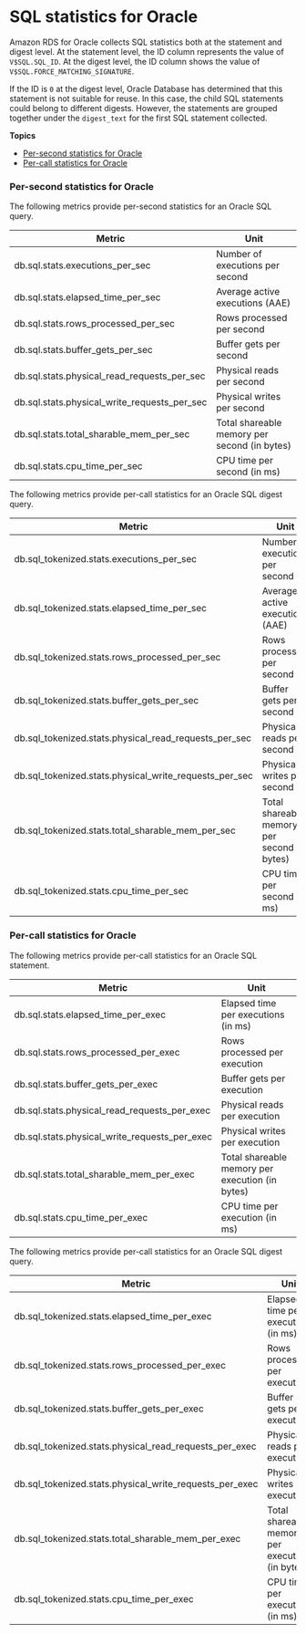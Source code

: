 # SQL statistics for Oracle<a name="USER_PerfInsights.UsingDashboard.AnalyzeDBLoad.AdditionalMetrics.Oracle"></a>

Amazon RDS for Oracle collects SQL statistics both at the statement and digest level\. At the statement level, the ID column represents the value of `V$SQL.SQL_ID`\. At the digest level, the ID column shows the value of `V$SQL.FORCE_MATCHING_SIGNATURE`\. 

If the ID is `0` at the digest level, Oracle Database has determined that this statement is not suitable for reuse\. In this case, the child SQL statements could belong to different digests\. However, the statements are grouped together under the `digest_text` for the first SQL statement collected\.

**Topics**
+ [Per\-second statistics for Oracle](#USER_PerfInsights.UsingDashboard.AnalyzeDBLoad.AdditionalMetrics.Oracle.per-second)
+ [Per\-call statistics for Oracle](#USER_PerfInsights.UsingDashboard.AnalyzeDBLoad.AdditionalMetrics.Oracle.per-call)

### Per\-second statistics for Oracle<a name="USER_PerfInsights.UsingDashboard.AnalyzeDBLoad.AdditionalMetrics.Oracle.per-second"></a>

The following metrics provide per\-second statistics for an Oracle SQL query\.


| Metric | Unit | 
| --- | --- | 
| db\.sql\.stats\.executions\_per\_sec | Number of executions per second | 
| db\.sql\.stats\.elapsed\_time\_per\_sec | Average active executions \(AAE\) | 
| db\.sql\.stats\.rows\_processed\_per\_sec | Rows processed per second | 
| db\.sql\.stats\.buffer\_gets\_per\_sec | Buffer gets per second | 
| db\.sql\.stats\.physical\_read\_requests\_per\_sec | Physical reads per second | 
| db\.sql\.stats\.physical\_write\_requests\_per\_sec | Physical writes per second | 
| db\.sql\.stats\.total\_sharable\_mem\_per\_sec | Total shareable memory per second \(in bytes\)  | 
| db\.sql\.stats\.cpu\_time\_per\_sec | CPU time per second \(in ms\) | 

The following metrics provide per\-call statistics for an Oracle SQL digest query\.


| Metric | Unit | 
| --- | --- | 
| db\.sql\_tokenized\.stats\.executions\_per\_sec | Number of executions per second | 
| db\.sql\_tokenized\.stats\.elapsed\_time\_per\_sec | Average active executions \(AAE\) | 
| db\.sql\_tokenized\.stats\.rows\_processed\_per\_sec | Rows processed per second | 
| db\.sql\_tokenized\.stats\.buffer\_gets\_per\_sec | Buffer gets per second | 
| db\.sql\_tokenized\.stats\.physical\_read\_requests\_per\_sec | Physical reads per second | 
| db\.sql\_tokenized\.stats\.physical\_write\_requests\_per\_sec | Physical writes per second | 
| db\.sql\_tokenized\.stats\.total\_sharable\_mem\_per\_sec | Total shareable memory per second \(in bytes\)  | 
| db\.sql\_tokenized\.stats\.cpu\_time\_per\_sec | CPU time per second \(in ms\) | 

### Per\-call statistics for Oracle<a name="USER_PerfInsights.UsingDashboard.AnalyzeDBLoad.AdditionalMetrics.Oracle.per-call"></a>

The following metrics provide per\-call statistics for an Oracle SQL statement\.


| Metric | Unit | 
| --- | --- | 
| db\.sql\.stats\.elapsed\_time\_per\_exec | Elapsed time per executions \(in ms\)  | 
| db\.sql\.stats\.rows\_processed\_per\_exec | Rows processed per execution | 
| db\.sql\.stats\.buffer\_gets\_per\_exec | Buffer gets per execution | 
| db\.sql\.stats\.physical\_read\_requests\_per\_exec | Physical reads per execution | 
| db\.sql\.stats\.physical\_write\_requests\_per\_exec | Physical writes per execution | 
| db\.sql\.stats\.total\_sharable\_mem\_per\_exec | Total shareable memory per execution \(in bytes\) | 
| db\.sql\.stats\.cpu\_time\_per\_exec | CPU time per execution \(in ms\) | 

The following metrics provide per\-call statistics for an Oracle SQL digest query\.


| Metric | Unit | 
| --- | --- | 
| db\.sql\_tokenized\.stats\.elapsed\_time\_per\_exec | Elapsed time per executions \(in ms\)  | 
| db\.sql\_tokenized\.stats\.rows\_processed\_per\_exec | Rows processed per execution | 
| db\.sql\_tokenized\.stats\.buffer\_gets\_per\_exec | Buffer gets per execution | 
| db\.sql\_tokenized\.stats\.physical\_read\_requests\_per\_exec | Physical reads per execution | 
| db\.sql\_tokenized\.stats\.physical\_write\_requests\_per\_exec | Physical writes per execution | 
| db\.sql\_tokenized\.stats\.total\_sharable\_mem\_per\_exec | Total shareable memory per execution \(in bytes\) | 
| db\.sql\_tokenized\.stats\.cpu\_time\_per\_exec | CPU time per execution \(in ms\) | 